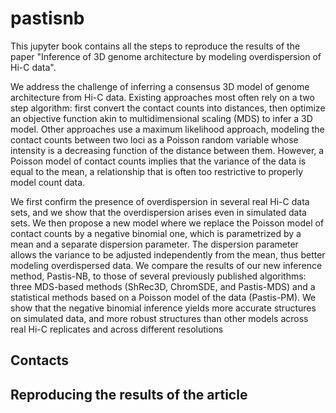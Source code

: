 # pastisnb

This jupyter book contains all the steps to reproduce the results of the paper
"Inference of 3D genome architecture by modeling overdispersion of Hi-C data".

We address the challenge of inferring a consensus 3D model of genome
architecture from Hi-C data. Existing approaches most often rely on a two step
algorithm: first convert the contact counts into distances, then optimize an
objective function akin to multidimensional scaling (MDS) to infer a 3D model.
Other approaches use a maximum likelihood approach, modeling the contact
counts between two loci as a Poisson random variable whose intensity is a
decreasing function of the distance between them. However, a Poisson model of
contact counts implies that the variance of the data is equal to the mean, a
relationship that is often too restrictive to properly model count data.

We first confirm the presence of overdispersion in several real Hi-C data
sets, and we show that the overdispersion arises even in simulated data sets.
We then propose a new model where we replace the Poisson model of contact
counts by a negative binomial one, which is parametrized by a mean and a
separate dispersion parameter. The dispersion parameter allows the variance to
be adjusted independently from the mean, thus better modeling overdispersed
data. We compare the results of our new inference method, Pastis-NB, to those
of several previously published algorithms: three MDS-based methods (ShRec3D,
ChromSDE, and Pastis-MDS) and a statistical methods based on a Poisson model
of the data (Pastis-PM). We show that the negative binomial inference yields
more accurate structures on simulated data, and more robust structures than
other models across real Hi-C replicates and across different resolutions


## Contacts

## Reproducing the results of the article

